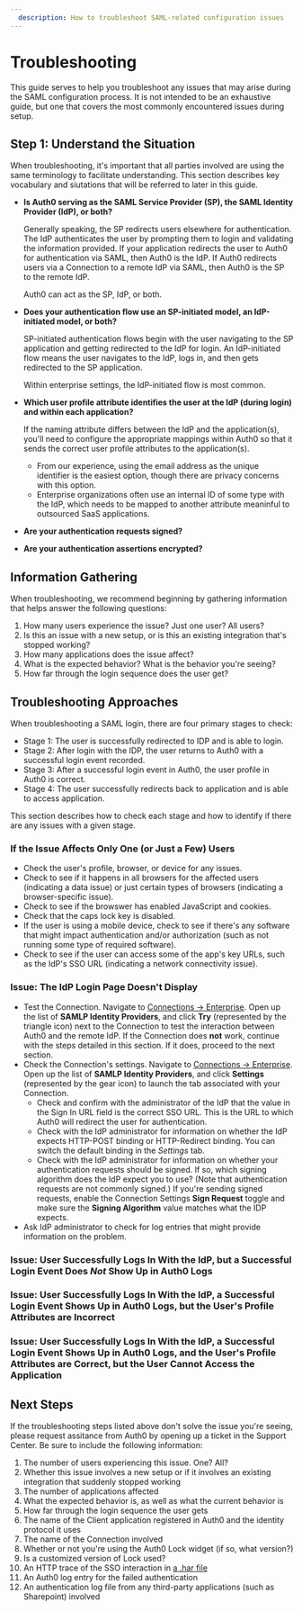 ```yaml
---
  description: How to troubleshoot SAML-related configuration issues
---
```


# Troubleshooting

This guide serves to help you troubleshoot any issues that may arise during the SAML configuration process. It is not intended to be an exhaustive guide, but one that covers the most commonly encountered issues during setup.

## Step 1: Understand the Situation

When troubleshooting, it's important that all parties involved are using the same terminology to facilitate understanding. This section describes key vocabulary and siutations that will be referred to later in this guide.

* **Is Auth0 serving as the SAML Service Provider (SP), the SAML Identity Provider (IdP), or both?**

  Generally speaking, the SP redirects users elsewhere for authentication. The IdP authenticates the user by prompting them to login and validating the information provided. If your application redirects the user to Auth0 for authentication via SAML, then Auth0 is the IdP. If Auth0 redirects users via a Connection to a remote IdP via SAML, then Auth0 is the SP to the remote IdP.

  Auth0 can act as the SP, IdP, or both.

* **Does your authentication flow use an SP-initiated model, an IdP-initiated model, or both?**

  SP-initiated authentication flows begin with the user navigating to the SP application and getting redirected to the IdP for login. An IdP-initiated flow means the user navigates to the IdP, logs in, and then gets redirected to the SP application.

  Within enterprise settings, the IdP-initiated flow is most common.

* **Which user profile attribute identifies the user at the IdP (during login) and within each application?**

  If the naming attribute differs between the IdP and the application(s), you'll need to configure the appropriate mappings within Auth0 so that it sends the correct user profile attributes to the application(s).

  * From our experience, using the email address as the unique identifier is the easiest option, though there are privacy concerns with this option.
  * Enterprise organizations often use an internal ID of some type with the IdP, which needs to be mapped to another attribute meaninful to outsourced SaaS applications.

* **Are your authentication requests signed?**
* **Are your authentication assertions encrypted?**

## Information Gathering

When troubleshooting, we recommend beginning by gathering information that helps answer the following questions:

1. How many users experience the issue? Just one user? All users?
2. Is this an issue with a new setup, or is this an existing integration that's stopped working?
3. How many applications does the issue affect?
4. What is the expected behavior? What is the behavior you're seeing?
5. How far through the login sequence does the user get?

## Troubleshooting Approaches

When troubleshooting a SAML login, there are four primary stages to check:

* Stage 1: The user is successfully redirected to IDP and is able to login.
* Stage 2: After login with the IDP, the user returns to Auth0 with a successful login event recorded.
* Stage 3: After a successful login event in Auth0, the user profile in Auth0 is correct.
* Stage 4: The user successfully redirects back to application and is able to access application.

This section describes how to check each stage and how to identify if there are any issues with a given stage.

### If the Issue Affects Only One (or Just a Few) Users

* Check the user's profile, browser, or device for any issues.
* Check to see if it happens in all browsers for the affected users (indicating a data issue) or just certain types of browsers (indicating a browser-specific issue).
* Check to see if the browswer has enabled JavaScript and cookies.
* Check that the caps lock key is disabled.
* If the user is using a mobile device, check to see if there's any software that might impact authentication and/or authorization (such as not running some type of required software).
* Check to see if the user can access some of the app's key URLs, such as the IdP's SSO URL (indicating a network connectivity issue).

### Issue: The IdP Login Page Doesn't Display

* Test the Connection. Navigate to [Connections -> Enterprise](${manage_url}/#/connections/enterprise). Open up the list of **SAMLP Identity Providers**, and click **Try** (represented by the triangle icon) next to the Connection to test the interaction between Auth0 and the remote IdP.  If the Connection does **not** work, continue with the steps detailed in this section. If it does, proceed to the next section.
* Check the Connection's settings. Navigate to [Connections -> Enterprise](${manage_url}/#/connections/enterprise). Open up the list of **SAMLP Identity Providers**, and click **Settings** (represented by the gear icon) to launch the tab associated with your Connection.
  * Check and confirm with the administrator of the IdP that the value in the  Sign In URL field is the correct SSO URL. This is the URL to which Auth0 will redirect the user for authentication.
  * Check with the IdP administrator for information on whether the IdP expects HTTP-POST binding or HTTP-Redirect binding. You can switch the default binding in the *Settings* tab.
  * Check with the IdP administrator for information on whether your authentication requests should be signed. If so, which signing algorithm does the IdP expect you to use? (Note that authentication requests are not commonly signed.) If you're sending signed requests, enable the Connection Settings **Sign Request** toggle and make sure the **Signing Algorithm** value matches what the IDP expects.
* Ask IdP administrator to check for log entries that might provide information on the problem.

### Issue: User Successfully Logs In With the IdP, but a Successful Login Event Does *Not* Show Up in Auth0 Logs

### Issue: User Successfully Logs In With the IdP, a Successful Login Event Shows Up in Auth0 Logs, but the User's Profile Attributes are Incorrect

### Issue: User Successfully Logs In With the IdP, a Successful Login Event Shows Up in Auth0 Logs, and the User's Profile Attributes are Correct, but the User Cannot Access the Application

## Next Steps

If the troubleshooting steps listed above don't solve the issue you're seeing, please request assitance from Auth0 by opening up a ticket in the Support Center. Be sure to include the following information:

1. The number of users experiencing this issue. One? All?
2. Whether this issue involves a new setup or if it involves an existing integration that suddenly stopped working
3. The number of applications affected
4. What the expected behavior is, as well as what the current behavior is
5. How far through the login sequence the user gets
6. The name of the Client application registered in Auth0 and the identity protocol it uses
7. The name of the Connection involved
8. Whether or not you're using the Auth0 Lock widget (if so, what version?)
9. Is a customized version of Lock used?
10. An HTTP trace of the SSO interaction in [a .har file](/har)
11. An Auth0 log entry for the failed authentication
12. An authentication log file from any third-party applications (such as Sharepoint) involved
